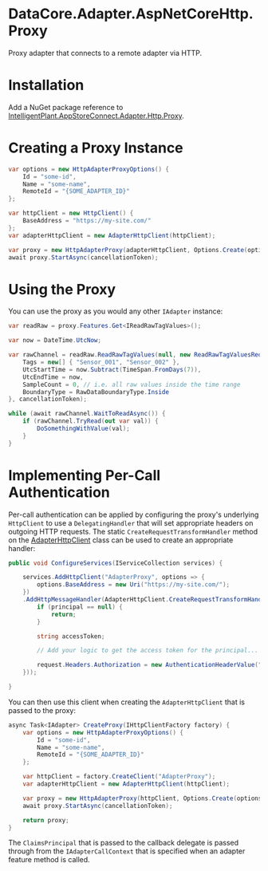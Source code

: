 ﻿# DataCore.Adapter.AspNetCoreHttp.Proxy

Proxy adapter that connects to a remote adapter via HTTP.


# Installation

Add a NuGet package reference to [IntelligentPlant.AppStoreConnect.Adapter.Http.Proxy](https://www.nuget.org/packages/IntelligentPlant.AppStoreConnect.Adapter.Http.Proxy).


# Creating a Proxy Instance

```csharp
var options = new HttpAdapterProxyOptions() {
    Id = "some-id",
    Name = "some-name",
    RemoteId = "{SOME_ADAPTER_ID}"
};

var httpClient = new HttpClient() {
    BaseAddress = "https://my-site.com/"
};
var adapterHttpClient = new AdapterHttpClient(httpClient);

var proxy = new HttpAdapterProxy(adapterHttpClient, Options.Create(options), NullLoggerFactory.Instance);
await proxy.StartAsync(cancellationToken);
```


# Using the Proxy

You can use the proxy as you would any other `IAdapter` instance:

```csharp
var readRaw = proxy.Features.Get<IReadRawTagValues>();

var now = DateTime.UtcNow;

var rawChannel = readRaw.ReadRawTagValues(null, new ReadRawTagValuesRequest() {
    Tags = new[] { "Sensor_001", "Sensor_002" },
    UtcStartTime = now.Subtract(TimeSpan.FromDays(7)),
    UtcEndTime = now,
    SampleCount = 0, // i.e. all raw values inside the time range
    BoundaryType = RawDataBoundaryType.Inside
}, cancellationToken);

while (await rawChannel.WaitToReadAsync()) {
    if (rawChannel.TryRead(out var val)) {
        DoSomethingWithValue(val);
    }
}
```


# Implementing Per-Call Authentication

Per-call authentication can be applied by configuring the proxy's underlying `HttpClient` to use a `DelegatingHandler` that will set appropriate headers on outgoing HTTP requests. The static `CreateRequestTransformHandler` method on the [AdapterHttpClient](/src/DataCore.Adapter.Http.Client/AdapterHttpClient.cs) class can be used to create an appropriate handler:

```csharp
public void ConfigureServices(IServiceCollection services) {

    services.AddHttpClient("AdapterProxy", options => {
        options.BaseAddress = new Uri("https://my-site.com/");
    })
    .AddHttpMessageHandler(AdapterHttpClient.CreateRequestTransformHandler(async (request, principal, cancellationToken) => {
        if (principal == null) {
            return;
        }

        string accessToken;

        // Add your logic to get the access token for the principal...

        request.Headers.Authorization = new AuthenticationHeaderValue("Bearer", token);
    }));

}
```

You can then use this client when creating the `AdapterHttpClient` that is passed to the proxy:

```csharp
async Task<IAdapter> CreateProxy(IHttpClientFactory factory) {
    var options = new HttpAdapterProxyOptions() {
        Id = "some-id",
        Name = "some-name",
        RemoteId = "{SOME_ADAPTER_ID}"
    };

    var httpClient = factory.CreateClient("AdapterProxy");
    var adapterHttpClient = new AdapterHttpClient(httpClient);

    var proxy = new HttpAdapterProxy(httpClient, Options.Create(options), NullLoggerFactory.Instance);
    await proxy.StartAsync(cancellationToken);

    return proxy;
}
```

The `ClaimsPrincipal` that is passed to the callback delegate is passed through from the `IAdapterCallContext` that is specified when an adapter feature method is called.

